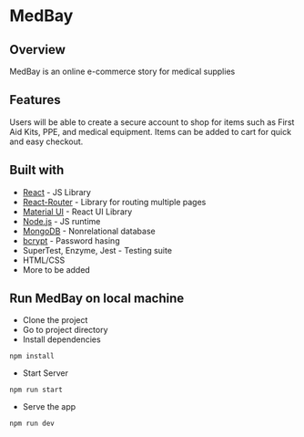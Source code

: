 # MedBay

## Overview 

MedBay is an online e-commerce story for medical supplies

## Features

Users will be able to create a secure account to shop for items such as First Aid Kits, PPE, and medical equipment. Items can be added to cart for quick and easy checkout. 

## Built with
- [React](https://reactjs.org/) - JS Library
- [React-Router](https://reactrouter.com/) - Library for routing multiple pages
- [Material UI](https://mui.com/) - React UI Library
- [Node.js](https://nodejs.org/en/) - JS runtime
- [MongoDB](https://www.google.com/search?q=mongodb&rlz=1C1CHBF_enUS894US894&oq=mongodb&aqs=chrome.0.0i10i433i512j0i10i67j0i67j0i10i512l3j0i433i512j0i10i512l3.1368j0j7&sourceid=chrome&ie=UTF-8) - Nonrelational database
- [bcrypt](https://www.npmjs.com/package/bcrypt) - Password hasing
- SuperTest, Enzyme, Jest - Testing suite
- HTML/CSS
- More to be added

## Run MedBay on local machine
- Clone the project
- Go to project directory
- Install dependencies
```
npm install
```
- Start Server
```
npm run start
```
- Serve the app
```
npm run dev
```
